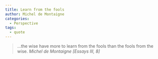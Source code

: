 ```yaml
---
title: Learn from the fools
author: Michel de Montaigne
categories:
  - Perspective
tags:
  - quote
---
```


> ...the wise have more to learn from the fools than the fools from the wise.
> <cite>Michel de Montaigne [Essays III, 8]</cite>
